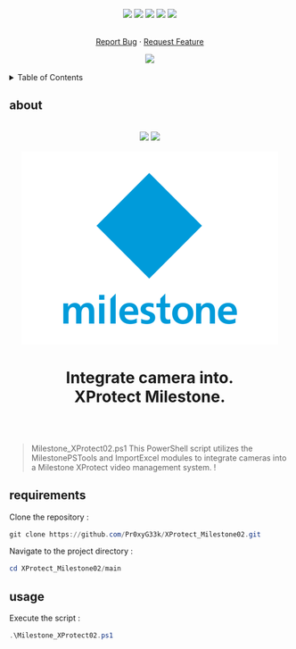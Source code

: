 <!--   my-icons -->
<p align="center">
</a>
    <a href="https://github.com/Pr0xyG33k/12_XProtect_Collection/03_XProtect_Camera_Integration"><img src="https://img.shields.io/badge/status-update-greengreen.svg?style=for-the-badge"></a>
    <a href="https://github.com/Pr0xyG33k/12_XProtect_Collection/graphs/contributors"><img src="https://img.shields.io/github/contributors/Pr0xyG33k/12_XProtect_Collection?style=for-the-badge"></a>
    <a href="https://github.com/Pr0xyG33k/12_XProtect_Collection/stargazers"><img src="https://img.shields.io/github/stars/Pr0xyG33k/12_XProtect_Collection?style=for-the-badge"></a>
    <a href="https://github.com/Pr0xyG33k/12_XProtect_Collection/network/members"><img src="https://img.shields.io/github/forks/Pr0xyG33k/12_XProtect_Collection.svg?style=for-the-badge"></a>
    <a href="https://github.com/Pr0xyG33k/12_XProtect_Collection/issues"><img src="https://img.shields.io/github/issues/Pr0xyG33k/12_XProtect_Collection.svg?style=for-the-badge"></a>
</p>

<!-- PROJECT LOGO -->
  <p align="center">
    <br />
    <a href="https://github.com/Pr0xyG33k/12_XProtect_Collection/issues">Report Bug</a>
    ·
    <a href="https://github.com/Pr0xyG33k/12_XProtect_Collection/pulls">Request Feature</a>
  </p>
</div>

<!--   my-ticker -->
<p align="center">
<img src="https://capsule-render.vercel.app/api?type=waving&color=gradient&height=200&section=header&text=Camera%20Integration&fontSize=60&fontAlignY=35&animation=twinkling&fontColor=gradient" />
</p>

<!-- TABLE OF CONTENTS -->
<details>
  <summary>Table of Contents</summary>
  <ol>
    <li><a href="#about">about</a></li>
    <li><a href="#requirements">requirements</a></li>
    <li><a href="#usage">usage</a></li>
  </ol>
</details>

<!-- ABOUT -->
<h2>about</h2>
<div align="center">
 <br>
  <img src="https://img.shields.io/badge/Powershell-7.3.6 | 7.2.13 | 7.4.0 | 7.3.5-blue.svg">
  <img src="https://img.shields.io/badge/ImportExcel package-7.8.5-greengreen.svg">
 <br>
</div>
<div align="center">
  <br>
  <img src="tmp/Milestone_logo.png">
   <h1>
   Integrate camera into.<br />
                XProtect Milestone.
  </h1>
  <br><br>
</div>

> Milestone_XProtect02.ps1 This PowerShell script utilizes the MilestonePSTools and ImportExcel modules to integrate cameras into a Milestone XProtect video management system. !

<!-- REQUIREMENTS -->
<h2>requirements</h2>

Clone the repository :
```powershell
git clone https://github.com/Pr0xyG33k/XProtect_Milestone02.git
```

Navigate to the project directory :
```powershell
cd XProtect_Milestone02/main
```

<!-- USAGE -->
<h2>usage</h2>

Execute the script :
```powershell
.\Milestone_XProtect02.ps1
```
